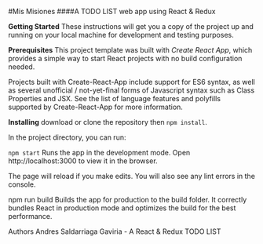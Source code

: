 #Mis Misiones
####A TODO LIST web app using React & Redux

**Getting Started**
These instructions will get you a copy of the project up and running on your local machine for development and testing purposes.

**Prerequisites**
This project template was built with *Create React App*, which provides a simple way to start React projects with no build configuration needed.

Projects built with Create-React-App include support for ES6 syntax, as well as several unofficial / not-yet-final forms of Javascript syntax such as Class Properties and JSX. See the list of language features and polyfills supported by Create-React-App for more information.

**Installing**
download or clone the repository then `npm install`.

In the project directory, you can run:

`npm start`
Runs the app in the development mode.
Open http://localhost:3000 to view it in the browser.

The page will reload if you make edits.
You will also see any lint errors in the console.

npm run build
Builds the app for production to the build folder.
It correctly bundles React in production mode and optimizes the build for the best performance.



Authors
Andres Saldarriaga Gaviria - A React & Redux TODO LIST  


